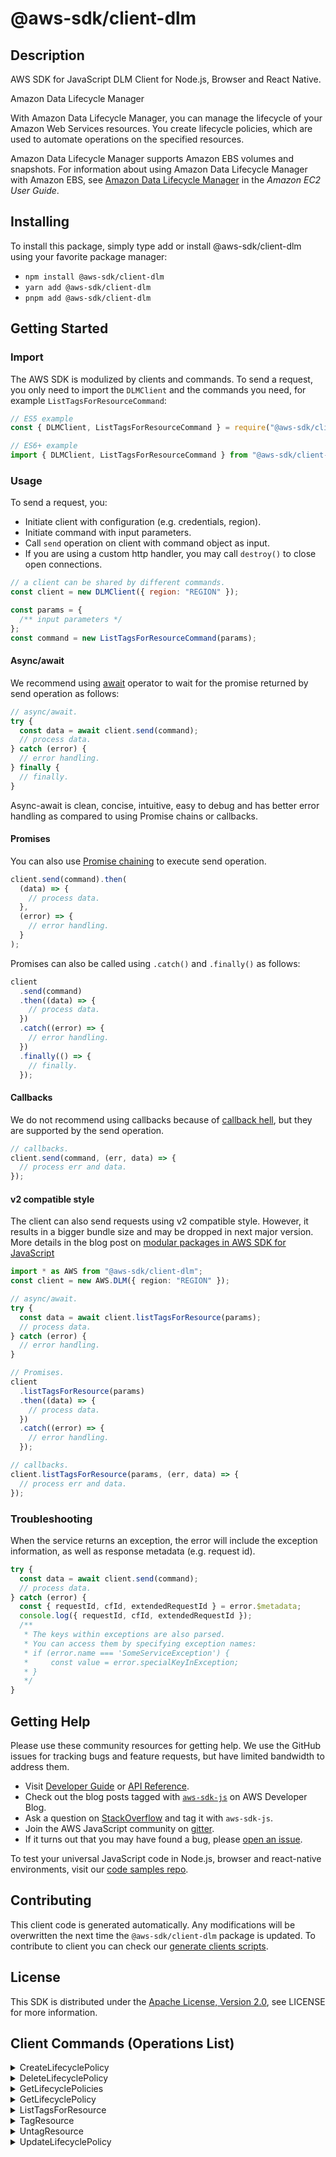<!-- generated file, do not edit directly -->

# @aws-sdk/client-dlm

## Description

AWS SDK for JavaScript DLM Client for Node.js, Browser and React Native.

<fullname>Amazon Data Lifecycle Manager</fullname>

<p>With Amazon Data Lifecycle Manager, you can manage the lifecycle of your Amazon Web Services resources. You create
lifecycle policies, which are used to automate operations on the specified
resources.</p>
<p>Amazon Data Lifecycle Manager supports Amazon EBS volumes and snapshots. For information about using Amazon Data Lifecycle Manager
with Amazon EBS, see <a href="https://docs.aws.amazon.com/AWSEC2/latest/UserGuide/snapshot-lifecycle.html">
Amazon Data Lifecycle Manager</a> in the <i>Amazon EC2 User Guide</i>.</p>

## Installing

To install this package, simply type add or install @aws-sdk/client-dlm
using your favorite package manager:

- `npm install @aws-sdk/client-dlm`
- `yarn add @aws-sdk/client-dlm`
- `pnpm add @aws-sdk/client-dlm`

## Getting Started

### Import

The AWS SDK is modulized by clients and commands.
To send a request, you only need to import the `DLMClient` and
the commands you need, for example `ListTagsForResourceCommand`:

```js
// ES5 example
const { DLMClient, ListTagsForResourceCommand } = require("@aws-sdk/client-dlm");
```

```ts
// ES6+ example
import { DLMClient, ListTagsForResourceCommand } from "@aws-sdk/client-dlm";
```

### Usage

To send a request, you:

- Initiate client with configuration (e.g. credentials, region).
- Initiate command with input parameters.
- Call `send` operation on client with command object as input.
- If you are using a custom http handler, you may call `destroy()` to close open connections.

```js
// a client can be shared by different commands.
const client = new DLMClient({ region: "REGION" });

const params = {
  /** input parameters */
};
const command = new ListTagsForResourceCommand(params);
```

#### Async/await

We recommend using [await](https://developer.mozilla.org/en-US/docs/Web/JavaScript/Reference/Operators/await)
operator to wait for the promise returned by send operation as follows:

```js
// async/await.
try {
  const data = await client.send(command);
  // process data.
} catch (error) {
  // error handling.
} finally {
  // finally.
}
```

Async-await is clean, concise, intuitive, easy to debug and has better error handling
as compared to using Promise chains or callbacks.

#### Promises

You can also use [Promise chaining](https://developer.mozilla.org/en-US/docs/Web/JavaScript/Guide/Using_promises#chaining)
to execute send operation.

```js
client.send(command).then(
  (data) => {
    // process data.
  },
  (error) => {
    // error handling.
  }
);
```

Promises can also be called using `.catch()` and `.finally()` as follows:

```js
client
  .send(command)
  .then((data) => {
    // process data.
  })
  .catch((error) => {
    // error handling.
  })
  .finally(() => {
    // finally.
  });
```

#### Callbacks

We do not recommend using callbacks because of [callback hell](http://callbackhell.com/),
but they are supported by the send operation.

```js
// callbacks.
client.send(command, (err, data) => {
  // process err and data.
});
```

#### v2 compatible style

The client can also send requests using v2 compatible style.
However, it results in a bigger bundle size and may be dropped in next major version. More details in the blog post
on [modular packages in AWS SDK for JavaScript](https://aws.amazon.com/blogs/developer/modular-packages-in-aws-sdk-for-javascript/)

```ts
import * as AWS from "@aws-sdk/client-dlm";
const client = new AWS.DLM({ region: "REGION" });

// async/await.
try {
  const data = await client.listTagsForResource(params);
  // process data.
} catch (error) {
  // error handling.
}

// Promises.
client
  .listTagsForResource(params)
  .then((data) => {
    // process data.
  })
  .catch((error) => {
    // error handling.
  });

// callbacks.
client.listTagsForResource(params, (err, data) => {
  // process err and data.
});
```

### Troubleshooting

When the service returns an exception, the error will include the exception information,
as well as response metadata (e.g. request id).

```js
try {
  const data = await client.send(command);
  // process data.
} catch (error) {
  const { requestId, cfId, extendedRequestId } = error.$metadata;
  console.log({ requestId, cfId, extendedRequestId });
  /**
   * The keys within exceptions are also parsed.
   * You can access them by specifying exception names:
   * if (error.name === 'SomeServiceException') {
   *     const value = error.specialKeyInException;
   * }
   */
}
```

## Getting Help

Please use these community resources for getting help.
We use the GitHub issues for tracking bugs and feature requests, but have limited bandwidth to address them.

- Visit [Developer Guide](https://docs.aws.amazon.com/sdk-for-javascript/v3/developer-guide/welcome.html)
  or [API Reference](https://docs.aws.amazon.com/AWSJavaScriptSDK/v3/latest/index.html).
- Check out the blog posts tagged with [`aws-sdk-js`](https://aws.amazon.com/blogs/developer/tag/aws-sdk-js/)
  on AWS Developer Blog.
- Ask a question on [StackOverflow](https://stackoverflow.com/questions/tagged/aws-sdk-js) and tag it with `aws-sdk-js`.
- Join the AWS JavaScript community on [gitter](https://gitter.im/aws/aws-sdk-js-v3).
- If it turns out that you may have found a bug, please [open an issue](https://github.com/aws/aws-sdk-js-v3/issues/new/choose).

To test your universal JavaScript code in Node.js, browser and react-native environments,
visit our [code samples repo](https://github.com/aws-samples/aws-sdk-js-tests).

## Contributing

This client code is generated automatically. Any modifications will be overwritten the next time the `@aws-sdk/client-dlm` package is updated.
To contribute to client you can check our [generate clients scripts](https://github.com/aws/aws-sdk-js-v3/tree/main/scripts/generate-clients).

## License

This SDK is distributed under the
[Apache License, Version 2.0](http://www.apache.org/licenses/LICENSE-2.0),
see LICENSE for more information.

## Client Commands (Operations List)

<details>
<summary>
CreateLifecyclePolicy
</summary>

[Command API Reference](https://docs.aws.amazon.com/AWSJavaScriptSDK/v3/latest/client/dlm/command/CreateLifecyclePolicyCommand/) / [Input](https://docs.aws.amazon.com/AWSJavaScriptSDK/v3/latest/Package/-aws-sdk-client-dlm/Interface/CreateLifecyclePolicyCommandInput/) / [Output](https://docs.aws.amazon.com/AWSJavaScriptSDK/v3/latest/Package/-aws-sdk-client-dlm/Interface/CreateLifecyclePolicyCommandOutput/)

</details>
<details>
<summary>
DeleteLifecyclePolicy
</summary>

[Command API Reference](https://docs.aws.amazon.com/AWSJavaScriptSDK/v3/latest/client/dlm/command/DeleteLifecyclePolicyCommand/) / [Input](https://docs.aws.amazon.com/AWSJavaScriptSDK/v3/latest/Package/-aws-sdk-client-dlm/Interface/DeleteLifecyclePolicyCommandInput/) / [Output](https://docs.aws.amazon.com/AWSJavaScriptSDK/v3/latest/Package/-aws-sdk-client-dlm/Interface/DeleteLifecyclePolicyCommandOutput/)

</details>
<details>
<summary>
GetLifecyclePolicies
</summary>

[Command API Reference](https://docs.aws.amazon.com/AWSJavaScriptSDK/v3/latest/client/dlm/command/GetLifecyclePoliciesCommand/) / [Input](https://docs.aws.amazon.com/AWSJavaScriptSDK/v3/latest/Package/-aws-sdk-client-dlm/Interface/GetLifecyclePoliciesCommandInput/) / [Output](https://docs.aws.amazon.com/AWSJavaScriptSDK/v3/latest/Package/-aws-sdk-client-dlm/Interface/GetLifecyclePoliciesCommandOutput/)

</details>
<details>
<summary>
GetLifecyclePolicy
</summary>

[Command API Reference](https://docs.aws.amazon.com/AWSJavaScriptSDK/v3/latest/client/dlm/command/GetLifecyclePolicyCommand/) / [Input](https://docs.aws.amazon.com/AWSJavaScriptSDK/v3/latest/Package/-aws-sdk-client-dlm/Interface/GetLifecyclePolicyCommandInput/) / [Output](https://docs.aws.amazon.com/AWSJavaScriptSDK/v3/latest/Package/-aws-sdk-client-dlm/Interface/GetLifecyclePolicyCommandOutput/)

</details>
<details>
<summary>
ListTagsForResource
</summary>

[Command API Reference](https://docs.aws.amazon.com/AWSJavaScriptSDK/v3/latest/client/dlm/command/ListTagsForResourceCommand/) / [Input](https://docs.aws.amazon.com/AWSJavaScriptSDK/v3/latest/Package/-aws-sdk-client-dlm/Interface/ListTagsForResourceCommandInput/) / [Output](https://docs.aws.amazon.com/AWSJavaScriptSDK/v3/latest/Package/-aws-sdk-client-dlm/Interface/ListTagsForResourceCommandOutput/)

</details>
<details>
<summary>
TagResource
</summary>

[Command API Reference](https://docs.aws.amazon.com/AWSJavaScriptSDK/v3/latest/client/dlm/command/TagResourceCommand/) / [Input](https://docs.aws.amazon.com/AWSJavaScriptSDK/v3/latest/Package/-aws-sdk-client-dlm/Interface/TagResourceCommandInput/) / [Output](https://docs.aws.amazon.com/AWSJavaScriptSDK/v3/latest/Package/-aws-sdk-client-dlm/Interface/TagResourceCommandOutput/)

</details>
<details>
<summary>
UntagResource
</summary>

[Command API Reference](https://docs.aws.amazon.com/AWSJavaScriptSDK/v3/latest/client/dlm/command/UntagResourceCommand/) / [Input](https://docs.aws.amazon.com/AWSJavaScriptSDK/v3/latest/Package/-aws-sdk-client-dlm/Interface/UntagResourceCommandInput/) / [Output](https://docs.aws.amazon.com/AWSJavaScriptSDK/v3/latest/Package/-aws-sdk-client-dlm/Interface/UntagResourceCommandOutput/)

</details>
<details>
<summary>
UpdateLifecyclePolicy
</summary>

[Command API Reference](https://docs.aws.amazon.com/AWSJavaScriptSDK/v3/latest/client/dlm/command/UpdateLifecyclePolicyCommand/) / [Input](https://docs.aws.amazon.com/AWSJavaScriptSDK/v3/latest/Package/-aws-sdk-client-dlm/Interface/UpdateLifecyclePolicyCommandInput/) / [Output](https://docs.aws.amazon.com/AWSJavaScriptSDK/v3/latest/Package/-aws-sdk-client-dlm/Interface/UpdateLifecyclePolicyCommandOutput/)

</details>
